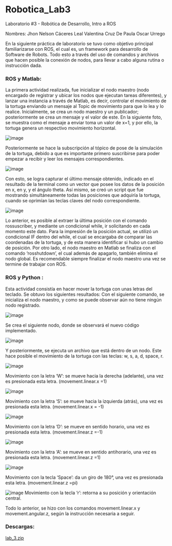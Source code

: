 # Robotica_Lab3


Laboratorio #3 - Robótica de Desarrollo, Intro a ROS

Nombres: Jhon Nelson Cáceres Leal
         Valentina Cruz De Paula
         Oscar Urrego

En la siguiente práctica de laboratorio se tuvo como objetivo principal familiarizarse con ROS, el cual es, un framework para desarrollo de Software de Robots. Todo esto a través del uso de comandos y archivos que hacen posible la conexión de nodos, para llevar a cabo alguna rutina o instrucción dada.

###  ROS y Matlab:


La primera actividad realizada, fue inicializar el nodo maestro (nodo encargado de registrar y ubicar los nodos que ejecutan tareas diferentes), y lanzar una instancia a través de Matlab, es decir, controlar el movimiento de la tortuga enviando un mensaje al Topic de movimiento para que lo lea y lo realice.
Inicialmente, se crea un nodo maestro y un publicador; posteriormente se crea un mensaje y el valor de este. En la siguiente foto, se muestra como el mensaje a enviar toma un valor de x=1, y por ello, la tortuga genera un respectivo movimiento horizontal. 

![image](https://user-images.githubusercontent.com/38961990/235330617-6b434311-2185-4660-8a93-d5f0c3e54787.png)


Posteriormente se hace la subscripción al tópico de pose de la simulación de la tortuga, debido a que es importante primero suscribirse para poder empezar a recibir y leer los mensajes correspondientes. 


![image](https://user-images.githubusercontent.com/38961990/235330627-cd9e307a-6d5c-45a6-a37d-a83d122ab8d9.png)

Con esto, se logra capturar el último mensaje obtenido, indicado en el resultado de la terminal como un vector que posee los datos de la posición en x, en y, y el ángulo theta.
Así mismo, se creó un script que fue mostrando simultáneamente todas las posiciones que adquiría la tortuga, cuando se oprimían las teclas claves del nodo correspondiente. 


![image](https://user-images.githubusercontent.com/38961990/235330636-f004e08f-523a-4780-932c-82745f99b492.png)


Lo anterior, es posible al extraer la última posición con el comando rossuscriber, y mediante un condicional while, ir solicitando en cada momento este dato. Para la impresión de la posición actual, se utilizó un condicional IF dentro del while, el cual se encargaba de comparar las coordenadas de la tortuga, y de esta manera identificar si hubo un cambio de posición.
Por otro lado, el nodo maestro en Matlab se finaliza con el comando ‘rosshutdown’, el cual además de apagarlo, también elimina el nodo global. Es recomendable siempre finalizar el nodo maestro una vez se termine de trabajar con ROS.




###  ROS y Python :

Esta actividad consistía en hacer mover la tortuga con unas letras del teclado. Se obtuvo los siguientes resultados:
Con el siguiente comando, se inicializa el nodo maestro, y como se puede observar aún no tiene ningún nodo registrado. 

![image](https://user-images.githubusercontent.com/38961990/235330656-379721f4-ae71-4dde-88bb-04a414658993.png)



Se crea el siguiente nodo, donde se observará el nuevo código implementado.

![image](https://user-images.githubusercontent.com/38961990/235330662-85735ddb-d570-4e6f-b859-21c50c3496c8.png)


Y posteriormente, se ejecuta un archivo que está dentro de un nodo. Este hace posible el movimiento de la tortuga con las teclas: w, s, a, d, space, r.


![image](https://user-images.githubusercontent.com/38961990/235330667-fb3fc2bf-cccd-4e91-ba7d-fe30b71240c6.png)


Movimiento con la letra ‘W’: se mueve hacia la derecha (adelante), una vez es presionada esta letra. (movement.linear.x =1)


![image](https://user-images.githubusercontent.com/38961990/235330671-8d45760d-ab5c-42b7-b47c-9e3a81c4c7f8.png)

Movimiento con la letra ‘S’: se mueve hacia la izquierda (atrás), una vez es presionada esta letra.
(movement.linear.x = -1)

![image](https://user-images.githubusercontent.com/38961990/235330675-81fb9aae-4151-42c5-8511-07111afdb2a7.png)

Movimiento con la letra ‘D’: se mueve en sentido horario, una vez es presionada esta letra.
(movement.linear.z =-1)

![image](https://user-images.githubusercontent.com/38961990/235330683-c220a37d-3c53-401b-bc8d-8995dd2dbeb1.png)


 Movimiento con la letra ‘A’: se mueve en sentido antihorario, una vez es presionada esta letra.
(movement.linear.z =1)


![image](https://user-images.githubusercontent.com/38961990/235330689-8c126242-06a3-4206-97b4-8b72f95f2b89.png)

Movimiento con la tecla ‘Space’: da un giro de 180°, una vez es presionada esta letra.
(movement.linear.z =pi)


![image](https://user-images.githubusercontent.com/38961990/235330697-c8ca3148-34a3-4332-8f98-d2b5bc73bcc0.png)
Movimiento con la tecla ‘r’: retorna a su posición y orientación central.

Todo lo anterior, se hizo con los comandos movement.linear.x y movement.angular.z, según la instrucción necesaria a seguir. 

###  Descargas:

[lab_3.zip](https://github.com/jhoncale/Robotica_Lab3/files/11360378/lab_3.zip)



